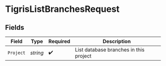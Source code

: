 # TigrisListBranchesRequest


## Fields

| Field                                  | Type                                   | Required                               | Description                            |
| -------------------------------------- | -------------------------------------- | -------------------------------------- | -------------------------------------- |
| `Project`                              | *string*                               | :heavy_check_mark:                     | List database branches in this project |
